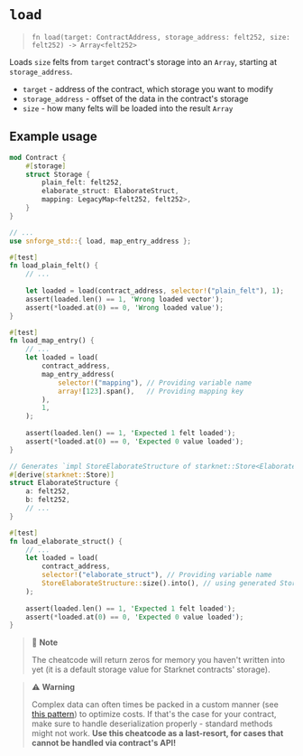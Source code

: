 # `load`

> `fn load(target: ContractAddress, storage_address: felt252, size: felt252) -> Array<felt252> `

Loads `size` felts from `target` contract's storage into an `Array`, starting at `storage_address`.

- `target` - address of the contract, which storage you want to modify
- `storage_address` - offset of the data in the contract's storage 
- `size` - how many felts will be loaded into the result `Array` 


## Example usage

```rust
mod Contract {
    #[storage]
    struct Storage {
        plain_felt: felt252,
        elaborate_struct: ElaborateStruct,
        mapping: LegacyMap<felt252, felt252>,
    }
}

// ...
use snforge_std::{ load, map_entry_address };

#[test]
fn load_plain_felt() {
    // ...
    
    let loaded = load(contract_address, selector!("plain_felt"), 1);
    assert(loaded.len() == 1, 'Wrong loaded vector');
    assert(*loaded.at(0) == 0, 'Wrong loaded value');
}

#[test]
fn load_map_entry() {
    // ...
    let loaded = load(
        contract_address, 
        map_entry_address(
            selector!("mapping"), // Providing variable name
            array![123].span(),   // Providing mapping key 
        ),
        1,
    );
    
    assert(loaded.len() == 1, 'Expected 1 felt loaded');
    assert(*loaded.at(0) == 0, 'Expected 0 value loaded');
}

// Generates `impl StoreElaborateStructure of starknet::Store<ElaborateStructure>` needed for size retrieval 
#[derive(starknet::Store)]
struct ElaborateStructure {
    a: felt252,
    b: felt252,
    // ...
}

#[test]
fn load_elaborate_struct() {
    // ...
    let loaded = load(
        contract_address, 
        selector!("elaborate_struct"), // Providing variable name
        StoreElaborateStructure::size().into(), // using generated StoreElaborateStructure impl to get struct size
    );
    
    assert(loaded.len() == 1, 'Expected 1 felt loaded');
    assert(*loaded.at(0) == 0, 'Expected 0 value loaded');
}
```

> 📝 **Note** 
> 
> The cheatcode will return zeros for memory you haven't written into yet (it is a default storage value for Starknet contracts' storage).


> ⚠️ **Warning**
> 
> Complex data can often times be packed in a custom manner (see [this pattern](https://book.cairo-lang.org/ch99-01-03-05-optimizing-storage.html#storage-optimization-with-storepacking)) to optimize costs.
> If that's the case for your contract, make sure to handle deserialization properly - standard methods might not work.
> **Use this cheatcode as a last-resort, for cases that cannot be handled via contract's API!**

